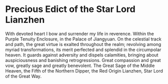 # Precious Edict of the Star Lord Lianzhen

With devoted heart I bow and surrender my life in reverence. Within the Purple Tenuity Enclosure, in the Palace of Jiangyuan. On the celestial track and path, the great virtue is exalted throughout the realm; revolving among myriad transformations, its merit perfected and splendid in the circumpolar heaven. It guards against adversity and dispels calamities, bringing about auspiciousness and banishing retrogressions. Great compassion and great vow, greatly sage and greatly benevolent. The Great Sage of the Middle Heaven, the Fifth of the Northern Dipper, the Red Origin Lianzhen, Star Lord of the Great Way.
